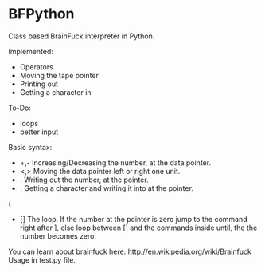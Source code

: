 BFPython
========

Class based BrainFuck interpreter in Python.

Implemented:

- Operators
- Moving the tape pointer
- Printing out
- Getting a character in

To-Do:
- loops
- better input


Basic syntax:
- +,- Increasing/Decreasing the number, at the data pointer.
- <,> Moving the data pointer left or right one unit.
- .   Writing out the number, at the pointer.
- ,   Getting a character and writing it into at the pointer.

(
- []  The loop. If the number at the pointer is zero jump to the command right after ], else loop between [] and the       commands inside until, the the number becomes zero.
 


You can learn about brainfuck here: http://en.wikipedia.org/wiki/Brainfuck
Usage in test.py file.